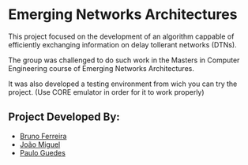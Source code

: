 # Emerging Networks Architectures


This project focused on the development of an algorithm cappable of efficiently exchanging information on delay tollerant networks (DTNs).

The group was challenged to do such work in the Masters in Computer Engineering course of Emerging Networks Architectures.

It was also developed a testing environment from wich you can try the project. (Use CORE emulator in order for it to work properly)


## Project Developed By:
- [Bruno Ferreira](https://github.com/brunobcfum)
- [João Miguel](https://github.com/CaptainJRoy)
- [Paulo Guedes](https://github.com/Oluap18)
